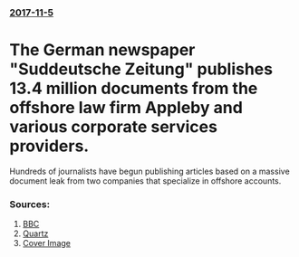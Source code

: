 ### [2017-11-5](/news/2017/11/5/index.md)

# The German newspaper "Suddeutsche Zeitung" publishes 13.4 million documents from the offshore law firm Appleby and various corporate services providers. 

Hundreds of journalists have begun publishing articles based on a massive document leak from two companies that specialize in offshore accounts.


### Sources:

1. [BBC](http://www.bbc.com/news/world-41880153)
2. [Quartz](https://qz.com/1120731/paradise-papers-a-guide-to-the-major-revelations/)
2. [Cover Image](https://qzprod.files.wordpress.com/2017/11/paradise-papers-collage_colorcorrected.jpeg?quality=80&amp;strip=all&amp;w=1200)
